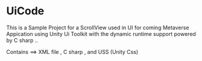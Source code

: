 # UiCode 

This is a Sample Project for a ScrollView used in UI for coming Metaverse Appication using 
Unity Ui Toolkit with the dynamic runtime support powered by C sharp .. 

Contains ==>  XML file , C sharp , and USS (Unity Css) 


